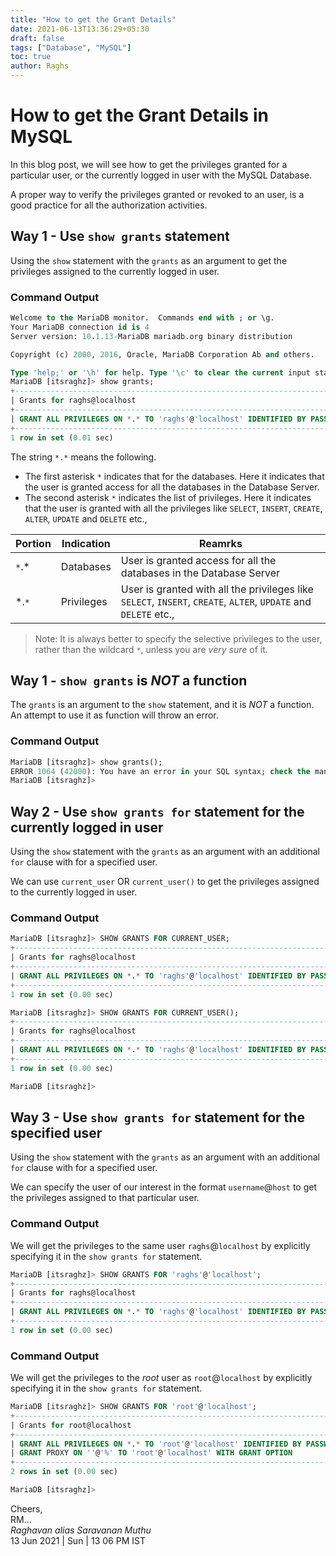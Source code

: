```yaml
---
title: "How to get the Grant Details"
date: 2021-06-13T13:36:29+05:30
draft: false
tags: ["Database", "MySQL"]
toc: true
author: Raghs
---
```


# How to get the Grant Details in MySQL

In this blog post, we will see how to get the privileges granted for a particular user, or the currently logged in 
user with the MySQL Database. 

A proper way to verify the privileges granted or revoked to an user, is a good practice for all the authorization activities.

<!--more-->

## Way 1 - Use `show grants`  statement

Using the `show` statement with the `grants` as an argument to get the privileges assigned to the currently logged in user. 

### Command Output

```sql
Welcome to the MariaDB monitor.  Commands end with ; or \g.
Your MariaDB connection id is 4
Server version: 10.1.13-MariaDB mariadb.org binary distribution

Copyright (c) 2000, 2016, Oracle, MariaDB Corporation Ab and others.

Type 'help;' or '\h' for help. Type '\c' to clear the current input statement.
MariaDB [itsraghz]> show grants;
+-----------------------------------------------------------------------------------------------------------------------+
| Grants for raghs@localhost                                                                                            |
+-----------------------------------------------------------------------------------------------------------------------+
| GRANT ALL PRIVILEGES ON *.* TO 'raghs'@'localhost' IDENTIFIED BY PASSWORD 'A Long Random Encoded String'              |
+-----------------------------------------------------------------------------------------------------------------------+
1 row in set (0.01 sec)
```
The string  `*.*` means the following.

* The first asterisk `*` indicates that for the databases. Here it indicates that the user is granted access for all the databases in the Database Server.
* The second asterisk `*` indicates the list of privileges. Here it indicates that the user is granted with all the privileges like `SELECT`, `INSERT`, `CREATE`, `ALTER`, `UPDATE` and `DELETE` etc., 

| Portion | Indication  | Reamrks  |
| ------- | ----------  | -------- | 
| `*`.*   | Databases   | User is granted access for all the databases in the Database Server |
| *.`*`   | Privileges  | User is granted with all the privileges like `SELECT`, `INSERT`, `CREATE`, `ALTER`, `UPDATE` and `DELETE` etc.,  |

> Note: It is always better to specify the selective privileges to the user, rather than the wildcard `*`, unless you are *very sure* of it. 

## Way 1 - `show grants` is *NOT* a function 

The `grants` is an argument to the `show` statement, and it is *NOT* a function. An attempt to use it as function will throw an error.

### Command Output 

```sql
MariaDB [itsraghz]> show grants();
ERROR 1064 (42000): You have an error in your SQL syntax; check the manual that corresponds to your MariaDB server version for the right syntax to use near '()' at line 1
MariaDB [itsraghz]>
```
## Way 2 - Use `show grants for`  statement for the currently logged in user

Using the `show` statement with the `grants` as an argument with an additional `for` clause with for a specified user. 

We can use `current_user` OR `current_user()` to get the privileges assigned to the currently logged in user. 

### Command Output

```sql
MariaDB [itsraghz]> SHOW GRANTS FOR CURRENT_USER;
+-----------------------------------------------------------------------------------------------------------------------+
| Grants for raghs@localhost                                                                                            |
+-----------------------------------------------------------------------------------------------------------------------+
| GRANT ALL PRIVILEGES ON *.* TO 'raghs'@'localhost' IDENTIFIED BY PASSWORD 'A_Long_Encoded_String_Of_Password'         |
+-----------------------------------------------------------------------------------------------------------------------+
1 row in set (0.00 sec)

MariaDB [itsraghz]> SHOW GRANTS FOR CURRENT_USER();
+-----------------------------------------------------------------------------------------------------------------------+
| Grants for raghs@localhost                                                                                            |
+-----------------------------------------------------------------------------------------------------------------------+
| GRANT ALL PRIVILEGES ON *.* TO 'raghs'@'localhost' IDENTIFIED BY PASSWORD 'A_Long_Encoded_String_Of_Password'         |
+-----------------------------------------------------------------------------------------------------------------------+
1 row in set (0.00 sec)

MariaDB [itsraghz]>
```

## Way 3 - Use `show grants for`  statement for the specified user

Using the `show` statement with the `grants` as an argument with an additional `for` clause with for a specified user. 

We can specify the user of our interest in the format `username`@`host` to get the privileges assigned to that particular user. 

### Command Output

We will get the privileges to the same user `raghs`@`localhost` by explicitly specifying it in the `show grants for` statement. 

```sql
MariaDB [itsraghz]> SHOW GRANTS FOR 'raghs'@'localhost';
+-----------------------------------------------------------------------------------------------------------------------+
| Grants for raghs@localhost                                                                                            |
+-----------------------------------------------------------------------------------------------------------------------+
| GRANT ALL PRIVILEGES ON *.* TO 'raghs'@'localhost' IDENTIFIED BY PASSWORD 'A_Long_Encoded_String_Of_Password'         |
+-----------------------------------------------------------------------------------------------------------------------+
1 row in set (0.00 sec)
```

### Command Output

We will get the privileges to the *root* user as `root`@`localhost` by explicitly specifying it in the `show grants for` statement. 

```sql
MariaDB [itsraghz]> SHOW GRANTS FOR 'root'@'localhost';
+----------------------------------------------------------------------------------------------------------------------------------------+
| Grants for root@localhost                                                                                                              |
+----------------------------------------------------------------------------------------------------------------------------------------+
| GRANT ALL PRIVILEGES ON *.* TO 'root'@'localhost' IDENTIFIED BY PASSWORD 'A_Long_Encoded_String_Of_Password' WITH GRANT OPTION         |
| GRANT PROXY ON ''@'%' TO 'root'@'localhost' WITH GRANT OPTION                                                                          |
+----------------------------------------------------------------------------------------------------------------------------------------+
2 rows in set (0.00 sec)

MariaDB [itsraghz]>
```

Cheers,\
RM...\
_Raghavan alias Saravanan Muthu_\
13 Jun 2021 | Sun | 13 06 PM IST
